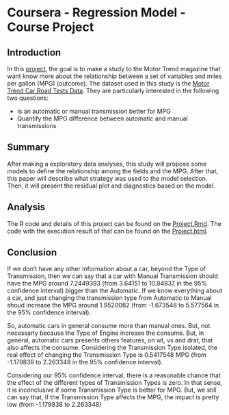 # Coursera - Regression Model - Course Project

## Introduction

In this [project](https://www.coursera.org/learn/regression-models/peer/nxntd/regression-models-course-project), the goal is to make a study to the Motor Trend magazine
that want know more about the relationship between a set of variables and miles per gallon (MPG) (outcome). The dataset used in this study is the [Motor Trend Car Road Tests Data](https://www.rdocumentation.org/packages/datasets/versions/3.5.2/topics/mtcars). They are particularly interested in the following two questions:

* Is an automatic or manual transmission better for MPG
* Quantify the MPG difference between automatic and manual transmissions

## Summary

After making a exploratory data analyses, this study will propose some models to define the relationship among the fields and the MPG. 
After that, this paper will describe what strategy was used to the model selection. 
Then, it will present the residual plot and diagnostics based on the model.

## Analysis

The R code and details of this project can be found on the [Project.Rmd](Project.Rmd). The code with the execution result of that can be found on the [Project.html](Project.html).

## Conclusion

If we don’t have any other information about a car, beyond the Type of Transmission, then we can say that a car with Manual Transmission should have the MPG around 7.2449393 (from 3.64151 to 10.84837 in the 95% confidence interval) bigger than the Automatic. If we know everything about a car, and just changing the transmission type from Automatic to Manual shoud increase the MPG around 1.9520082 (from -1.673548 to 5.577564 in the 95% confidence interval).

So, automatic cars in general consume more than manual ones. But, not necessarly because the Type of Engine increase the consume. But, in general, automatic cars presents others features, on wt, vs and drat, that also affects the consume. Considering the Transmission Type isolated, the real effect of changing the Transmission Type is 0.5417548 MPG (from -1.179838 to 2.263348 in the 95% confidence interval).

Considering our 95% confidence interval, there is a reasonable chance that the effect of the different types of Transmission Types is zero. In that sense, it is inconclusive if some Transmission Type is better for MPG. But, we still can say that, if the Transmission Type affects the MPG, the impact is pretty low (from -1.179838 to 2.263348)
